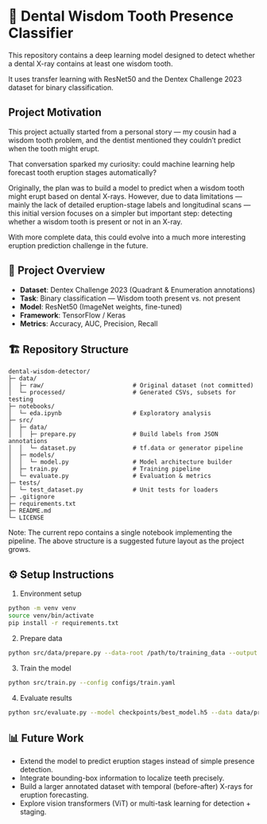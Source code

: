 # 🦷 Dental Wisdom Tooth Presence Classifier

This repository contains a deep learning model designed to detect whether a dental X-ray contains at least one wisdom tooth.

It uses transfer learning with ResNet50 and the Dentex Challenge 2023 dataset for binary classification.

## Project Motivation

This project actually started from a personal story — my cousin had a wisdom tooth problem, and the dentist mentioned they couldn’t predict when the tooth might erupt.

That conversation sparked my curiosity: could machine learning help forecast tooth eruption stages automatically?

Originally, the plan was to build a model to predict when a wisdom tooth might erupt based on dental X-rays. However, due to data limitations — mainly the lack of detailed eruption-stage labels and longitudinal scans — this initial version focuses on a simpler but important step: detecting whether a wisdom tooth is present or not in an X-ray.

With more complete data, this could evolve into a much more interesting eruption prediction challenge in the future.

## 🧩 Project Overview

- **Dataset**: Dentex Challenge 2023 (Quadrant & Enumeration annotations)
- **Task**: Binary classification — Wisdom tooth present vs. not present
- **Model**: ResNet50 (ImageNet weights, fine-tuned)
- **Framework**: TensorFlow / Keras
- **Metrics**: Accuracy, AUC, Precision, Recall

## 🏗️ Repository Structure
```
dental-wisdom-detector/
├─ data/
│  ├─ raw/                         # Original dataset (not committed)
│  └─ processed/                   # Generated CSVs, subsets for testing
├─ notebooks/
│  └─ eda.ipynb                    # Exploratory analysis
├─ src/
│  ├─ data/
│  │  ├─ prepare.py                # Build labels from JSON annotations
│  │  └─ dataset.py                # tf.data or generator pipeline
│  ├─ models/
│  │  └─ model.py                  # Model architecture builder
│  ├─ train.py                     # Training pipeline
│  └─ evaluate.py                  # Evaluation & metrics
├─ tests/
│  └─ test_dataset.py              # Unit tests for loaders
├─ .gitignore
├─ requirements.txt
├─ README.md
└─ LICENSE
```

Note: The current repo contains a single notebook implementing the pipeline. The above structure is a suggested future layout as the project grows.

## ⚙️ Setup Instructions

1. Environment setup
```bash
python -m venv venv
source venv/bin/activate
pip install -r requirements.txt
```

2. Prepare data
```bash
python src/data/prepare.py --data-root /path/to/training_data --output data/processed/labels.csv
```

3. Train the model
```bash
python src/train.py --config configs/train.yaml
```

4. Evaluate results
```bash
python src/evaluate.py --model checkpoints/best_model.h5 --data data/processed/labels_val.csv
```

## 📊 Future Work

- Extend the model to predict eruption stages instead of simple presence detection.
- Integrate bounding-box information to localize teeth precisely.
- Build a larger annotated dataset with temporal (before-after) X-rays for eruption forecasting.
- Explore vision transformers (ViT) or multi-task learning for detection + staging.
